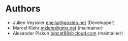 <!--
  - SPDX-FileCopyrightText: 2020 Nextcloud GmbH and Nextcloud contributors
  - SPDX-License-Identifier: CC0-1.0
-->
# Authors

* Julien Veyssier <eneiluj@posteo.net> (Developper)
* Marcel Klehr <mklehr@gmx.net> (maintainer)
* Alexander Piskun <bigcat88@icloud.com> (maintainer)
